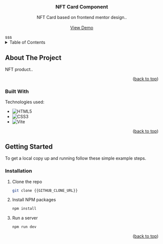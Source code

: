 <p id="readme-top"></p>
<div align="center">
  <h3 align="center">NFT Card Component</h3>

  <p align="center">
    NFT Card based on frontend mentor design..
    <br />
    <br />
    <a href="https://nft-card-ashen.vercel.app/">View Demo</a>
  </p>
</div>sss

<!-- TABLE OF CONTENTS -->
<details>
  <summary>Table of Contents</summary>
  <ol>
    <li>
      <a href="#about-the-project">About The Project</a>
      <ul>
        <li><a href="#built-with">Built With</a></li>
      </ul>
    </li>
    <li>
      <a href="#getting-started">Getting Started</a>
      <ul>
        <li><a href="#installation">Installation</a></li>
      </ul>
    </li>
  </ol>
</details>

<!-- ABOUT THE PROJECT -->

## About The Project

NFT product..

<p align="right">(<a href="#readme-top">back to top</a>)</p>

### Built With

Technologies used:

- ![HTML5](https://img.shields.io/badge/html5-%23E34F26.svg?style=for-the-badge&logo=html5&logoColor=white)
- ![CSS3](https://img.shields.io/badge/css3-%231572B6.svg?style=for-the-badge&logo=css3&logoColor=white)
- ![Vite](https://img.shields.io/badge/vite-%23646CFF.svg?style=for-the-badge&logo=vite&logoColor=white)

<p align="right">(<a href="#readme-top">back to top</a>)</p>

<!-- GETTING STARTED -->

## Getting Started

To get a local copy up and running follow these simple example steps.

### Installation

1. Clone the repo
   ```sh
   git clone {{GITHUB_CLONE_URL}}
   ```
2. Install NPM packages
   ```sh
   npm install
   ```
3. Run a server
   ```sh
   npm run dev
   ```

<p align="right">(<a href="#readme-top">back to top</a>)</p>
